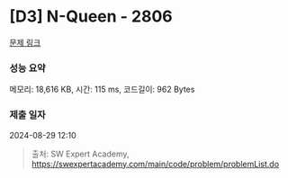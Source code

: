 # [D3] N-Queen - 2806 

[문제 링크](https://swexpertacademy.com/main/code/problem/problemDetail.do?contestProbId=AV7GKs06AU0DFAXB) 

### 성능 요약

메모리: 18,616 KB, 시간: 115 ms, 코드길이: 962 Bytes

### 제출 일자

2024-08-29 12:10



> 출처: SW Expert Academy, https://swexpertacademy.com/main/code/problem/problemList.do